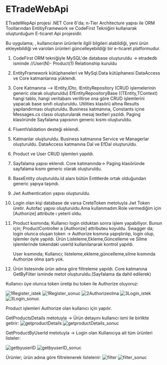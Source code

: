 # ETradeWebApi
ETradeWepApi projesi .NET Core 6'da; n-Tier Architecture yapısı ile ORM Toollarından EntitiyFramework ve CodeFirst Tekniğini kullanarak oluşturduğum E-ticaret Api projesidir.

Bu uygulama; , kullanıcıların ürünlerle ilgili bilgileri alabildiği, yeni ürün ekleyebildiği ve varolan ürünleri güncelleyebildiği bir e-ticaret platformudur.

1. CodeFirst ORM tekniğiyle MySQL'de database oluşturuldu -> etradedb isminde 
  //User(N)- Product(1) Relationship kuruldu

2. EntityFramework kütüphaneleri ve MySql.Data kütüphanesi DataAccess ve Core katmanlarına yüklendi.

3. Core Katmanına --> IEntity,IDto,
	                 IEntityRepository (CRUD işlemelerinin generic olarak oluşturuldu)
					 EfEntityRepositoryBase ((TEntity,TContext) hangi tablo, hangi veritabanı verillirse ona göre CRUD işlemlerini yapacak base sınıfı oluşturuldu.
					 Utilities klasörü altına Results yapılandırması oluşturuldu.
					 Business katmanına, Constants içine Messages.cs classı oluşturularak mesaj textleri yazıldı.
					 Paging klasöründe Sayfalama yapısının generic kısmı oluşturuldu.

4. FluentValidation desteği eklendi.

5. Katmanlar oluşturuldu.
  Business katmanına Service ve Managerlar oluşturuldu. DataAccess katmanına Dal ve EfDal oluşturuldu.

6. Product ve User CRUD işlemleri yapıldı.

7. Sayfalama yapısı eklendi.
   Core katmanında-> Paging klasöründe sayfalama kısmı generic olarak oluşturuldu.

8. BaseEntity oluşturuldu.Id alanı bütün Entitlerde ortak olduğundan generic yapıya taşındı.

9. Jwt Authentication yapısı oluşturuldu.
  
10. Login olan kişi database de varsa CreteToken metotuyla Jwt Token üretir.
	 Autofac yapısı oluşturuldu.Ama kullanmadım.Role vermediğim için [Authorize] attribute ı yeterli oldu.

11. Product kısmında;
	   Kullanıcı login olduktan sonra işlem yapabiliyor.
	   Bunun için; ProductController a [Authorize] attributeu koyuldu.
	   Swagger da; login olunca oluşan token -> Authorize kısmına yapıştırılıp, login olup, işlemler öyle yapıldı.
	   Ürün Listeleme,Ekleme,Güncelleme ve Silme işlemlerinde tokendaki userId kullanılanarak kontrol yapıldı. 
   
    User kısmında;
	   Kullanıcı; listeleme,ekleme,güncelleme,silme kısmında Authorize olma şartı yok.

12. Ürün listesinde ürün adına göre filtreleme yapıldı.
    Core katmanına GetByFilter isminde metot oluşturuldu.(Sayfalama da dahil edilerek)
   
Kullanıcı üye olunca token üretip bu token ile Authorize oluyoruz:

![1Register_istek](https://github.com/ysnesra/ETradeWebApi/assets/104023688/64e86619-1d1d-4c4b-abfb-10ca1c0f01ec)
![1Register_sonuc](https://github.com/ysnesra/ETradeWebApi/assets/104023688/e7fd7c0b-85b0-4d0e-8288-1a600fab882d)
![2Authorizeolma](https://github.com/ysnesra/ETradeWebApi/assets/104023688/30f54d05-2455-4439-b301-40751dd18095)
![3Login_istek](https://github.com/ysnesra/ETradeWebApi/assets/104023688/96ba1256-e7ac-486f-93c0-2d6a4ae418f8)
![3Login_sonuc](https://github.com/ysnesra/ETradeWebApi/assets/104023688/bf38aa2a-ce36-40fb-a741-440972dedab6)

Product işlemleri Authorize olan kullanıcı için yapılır.

GetProductsDetails metotuyla -> Ürün detayını kullanıcı ismi ile birlikte getirir: 
![getproductDetails](https://github.com/ysnesra/ETradeWebApi/assets/104023688/6940de73-6eb5-458b-96f7-d74f581c9ede)
![getproductDetails_sonuc](https://github.com/ysnesra/ETradeWebApi/assets/104023688/3b34cdb4-77db-469b-9e99-9c95f2b82c6f)

GetProductByUserId metotuyla -> Login olan Kullanıcıya ait tüm ürünleri listeler:

![getbyuserID](https://github.com/ysnesra/ETradeWebApi/assets/104023688/860fcaf8-f290-481c-8bd4-f3c00e504655)
![getbyuserID_sonuc](https://github.com/ysnesra/ETradeWebApi/assets/104023688/02a9e035-3047-46e7-aeaf-d5783fdeb6c3)

Ürünler; ürün adına göre filtrelenerek listelenir:
![filter](https://github.com/ysnesra/ETradeWebApi/assets/104023688/e42630ef-ab35-466d-8eb5-a713e6166fe0)
![filter_sonuc](https://github.com/ysnesra/ETradeWebApi/assets/104023688/d1d858e5-dbf3-4149-ade7-04c856a6cd4e)

